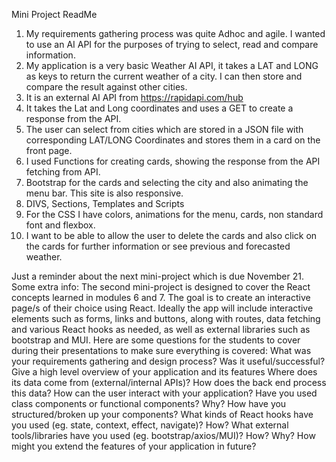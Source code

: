 Mini Project ReadMe
1. My requirements gathering process was quite Adhoc and agile. I wanted to use an AI API for the purposes of trying to select, read and compare information.
2. My application is a very basic Weather AI API, it takes a LAT and LONG as keys to return the current weather of a city. I can then store and compare the result against other cities.
3. It is an external AI API from https://rapidapi.com/hub
4. It takes the Lat and Long coordinates and uses a GET to create a response from the API.
5. The user can select from cities which are stored in a JSON file with corresponding LAT/LONG Coordinates and stores them in a card on the front page.
6. I used Functions for creating cards, showing the response from the API fetching from API.
7. Bootstrap for the cards and selecting the city and also animating the menu bar. This site is also responsive.
8. DIVS, Sections, Templates and Scripts
9. For the CSS I have colors, animations for the menu, cards, non standard font and flexbox.
10. I want to be able to allow the user to delete the cards and also click on the cards for further information or see previous and forecasted weather.

Just a reminder about the next mini-project which is due November 21. Some extra info:
The second mini-project is designed to cover the React concepts learned in modules 6 and 7. The goal is to create an interactive page/s of their choice using React. Ideally the app will include interactive elements such as forms, links and buttons, along with routes, data fetching and various React hooks as needed, as well as external libraries such as bootstrap and MUI.
Here are some questions for the students to cover during their presentations to make sure everything is covered:
What was your requirements gathering and design process? Was it useful/successful?
Give a high level overview of your application and its features
Where does its data come from (external/internal APIs)?
How does the back end process this data?
How can the user interact with your application?
Have you used class components or functional components? Why?
How have you structured/broken up your components?
What kinds of React hooks have you used (eg. state, context, effect, navigate)? How?
What external tools/libraries have you used (eg. bootstrap/axios/MUI)? How? Why?
How might you extend the features of your application in future?